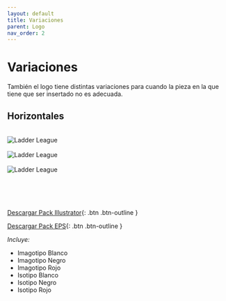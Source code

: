 ```yaml
---
layout: default
title: Variaciones
parent: Logo
nav_order: 2
---
```


# Variaciones

También el logo tiene distintas variaciones para cuando la pieza en la que tiene que ser insertado no es adecuada.

## Horizontales
<br />

<img src="../../../assets/images/logo-horizontal-negro.jpg" alt="Ladder League"/>
<br />
<br />

<img src="../../../assets/images/logo-horizontal-blanco.jpg" alt="Ladder League"/>
<br /><br />

<img src="../../../assets/images/logo-horizontal-rojo.jpg" alt="Ladder League"/>
<br />
<br />
<br />
<br /><br />

[Descargar Pack Illustrator](https://drive.google.com/uc?export=download&id=1m9KBqO5D0bYAR-ctpbIdta8shTv8hLV8){: .btn .btn-outline }

[Descargar Pack EPS](https://drive.google.com/uc?export=download&id=1VJpkc1DvMvpfrFIAhTPGqE_Y3zkE7rRv){: .btn .btn-outline }


*Incluye:*
<ul>
<li>Imagotipo Blanco</li>
<li>Imagotipo Negro</li>
<li>Imagotipo Rojo</li>
<li>Isotipo Blanco</li>
<li>Isotipo Negro</li>
<li>Isotipo Rojo</li>
</ul>
<br>
